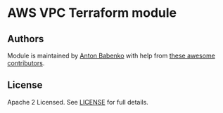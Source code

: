 # AWS VPC Terraform module

## Authors
Module is maintained by [Anton Babenko](https://github.com/antonbabenko) with help from [these awesome contributors](https://github.com/terraform-aws-modules/terraform-aws-vpc/graphs/contributors).

## License
Apache 2 Licensed. See [LICENSE](https://github.com/terraform-aws-modules/terraform-aws-vpc/tree/master/LICENSE) for full details.